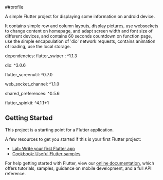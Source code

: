 ##profile

A simple Flutter project for displaying some information on android device.

It contains simple row and column layouts, display pictures, 
use websockets to change content on homepage, 
and adapt screen width and font size of different devices, 
and contains 60 seconds countdown on function page, 
use the simple encapsulation of 'dio' network requests, contains animation of loading,
use the local storage.

dependencies:
  flutter_swiper : ^1.1.3
  
  dio: ^3.0.6
  
  flutter_screenutil: ^0.7.0
  
  web_socket_channel: ^1.1.0
  
  shared_preferences: ^0.5.6
  
  flutter_spinkit: ^4.1.1+1

## Getting Started

This project is a starting point for a Flutter application.

A few resources to get you started if this is your first Flutter project:

- [Lab: Write your first Flutter app](https://flutter.dev/docs/get-started/codelab)
- [Cookbook: Useful Flutter samples](https://flutter.dev/docs/cookbook)

For help getting started with Flutter, view our
[online documentation](https://flutter.dev/docs), which offers tutorials,
samples, guidance on mobile development, and a full API reference.
